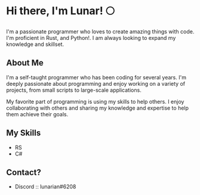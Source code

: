 # Hi there, I'm Lunar! 🌕

I'm a passionate programmer who loves to create amazing things with code. I'm proficient in Rust, and Python!. I am always looking to expand my knowledge and skillset.

## About Me
I'm a self-taught programmer who has been coding for several years. I'm deeply passionate about programming and enjoy working on a variety of projects, from small scripts to large-scale applications.

My favorite part of programming is using my skills to help others. I enjoy collaborating with others and sharing my knowledge and expertise to help them achieve their goals.

## My Skills
- RS 
- C#

## Contact?
- Discord :: lunarian#6208

